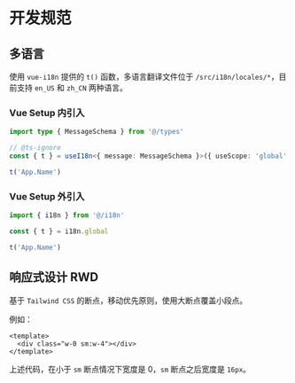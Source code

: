 # 开发规范

## 多语言

使用 `vue-i18n` 提供的 `t()` 函数，多语言翻译文件位于 `/src/i18n/locales/*`，目前支持 `en_US` 和 `zh_CN` 两种语言。

### Vue Setup 内引入

```typescript
import type { MessageSchema } from '@/types'

// @ts-ignore
const { t } = useI18n<{ message: MessageSchema }>({ useScope: 'global' })

t('App.Name')
```

### Vue Setup 外引入

```typescript
import { i18n } from '@/i18n'

const { t } = i18n.global

t('App.Name')
```

## 响应式设计 RWD

基于 `Tailwind CSS` 的断点，移动优先原则，使用大断点覆盖小段点。

例如：

```vue
<template>
  <div class="w-0 sm:w-4"></div>
</template>
```

上述代码，在小于 `sm` 断点情况下宽度是 0，`sm` 断点之后宽度是 `16px`。
